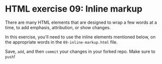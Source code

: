 # HTML exercise 09: Inline markup

There are many HTML elements that are designed to wrap a few words at a time, to add emphasis, attribution, or show changes.

In this exercise, you'll need to use the inline elements mentioned below, on the appropriate words in the `09-inline-markup.html` file.

Save, `add`, and then `commit` your changes in your forked repo. Make sure to `push`!
